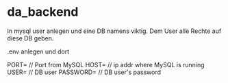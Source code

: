 # da_backend



In mysql user anlegen und eine DB namens viktig. Dem User alle Rechte auf diese DB geben.



.env anlegen und dort


PORT= // Port from MySQL
HOST= // ip addr where MySQL is running
USER= // DB user
PASSWORD= // DB user's password
